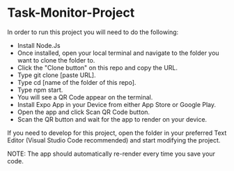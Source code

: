 # Task-Monitor-Project
In order to run this project you will need to do the following:
- Install Node.Js
- Once installed, open your local terminal and navigate to the folder you want to clone the folder to.
- Click the "Clone button" on this repo and copy the URL.
- Type git clone [paste URL].
- Type cd [name of the folder of this repo].
- Type npm start.
- You will see a QR Code appear on the terminal.
- Install Expo App in your Device from either App Store or Google Play.
- Open the app and click Scan QR Code button.
- Scan the QR button and wait for the app to render on your device.

If you need to develop for this project, open the folder in your preferred Text Editor (Visual Studio Code recommended) and start modifying the project.

NOTE: The app should automatically re-render every time you save your code.
